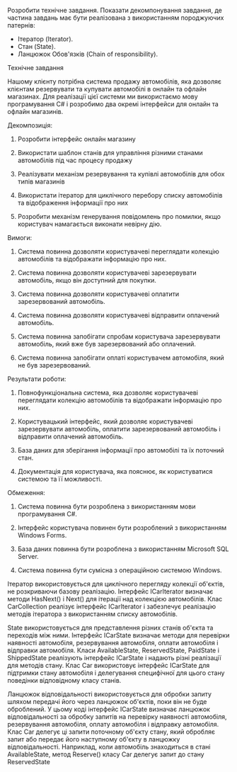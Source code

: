 Розробити технічне завдання. Показати декомпонування завдання, де частина завдань має бути реалізована з використанням породжуючих патернів:
-	Ітератор (Iterator). 
-	Стан (State). 
-	Ланцюжок Обов'язків (Chain of responsibility).   

Технічне завдання

Нашому клієнту потрібна система продажу автомобілів, яка дозволяє клієнтам резервувати та купувати автомобілі в онлайн та офлайн магазинах. Для реалізації цієї системи ми використаємо мову програмування C# і розробимо два окремі інтерфейси для онлайн та офлайн магазинів.

Декомпозиція:

1. Розробити інтерфейс онлайн магазину

2.	Використати шаблон станів для управління різними станами автомобілів під час процесу продажу

3.	Реалізувати механізм резервування та купівлі автомобілів для обох типів магазинів

4.	Використати ітератор для циклічного перебору списку автомобілів та відображення інформації про них

5.	Розробити механізм генерування повідомлень про помилки, якщо користувач намагається виконати невірну дію.

Вимоги:

1.	Система повинна дозволяти користувачеві переглядати колекцію автомобілів та відображати інформацію про них.

2.	Система повинна дозволяти користувачеві зарезервувати автомобіль, якщо він доступний для покупки.

3.	Система повинна дозволяти користувачеві оплатити зарезервований автомобіль.

4.	Система повинна дозволяти користувачеві відправити оплачений автомобіль.

5.	Система повинна запобігати спробам користувача зарезервувати автомобіль, який вже був зарезервований або оплачений.

6.	Система повинна запобігати оплаті користувачем автомобіля, який не був зарезервований.

Результати роботи:

1.	Повнофункціональна система, яка дозволяє користувачеві переглядати колекцію автомобілів та відображати інформацію про них.

2.	Користувацький інтерфейс, який дозволяє користувачеві зарезервувати автомобіль, оплатити зарезервований автомобіль і відправити оплачений автомобіль.

3.	База даних для зберігання інформації про автомобілі та їх поточний стан.

4.	Документація для користувача, яка пояснює, як користуватися системою та її можливості.

Обмеження:

1.	Система повинна бути розроблена з використанням мови програмування C#.

2.	Інтерфейс користувача повинен бути розроблений з використанням Windows Forms.

3.	База даних повинна бути розроблена з використанням Microsoft SQL Server.

4.	Система повинна бути сумісна з операційною системою Windows.


Ітератор використовується для циклічного перегляду колекції об'єктів, не розкриваючи базову реалізацію. 
Інтерфейс ICarIterator визначає методи HasNext() і Next() для ітерації над колекцією автомобілів. Клас CarCollection реалізує інтерфейс ICarIterator і забезпечує реалізацію методів ітератора з використанням списку автомобілів.

State використовується для представлення різних станів об'єкта та переходів між ними. Інтерфейс ICarState визначає методи для перевірки наявності автомобіля, резервування автомобіля, оплати автомобіля і відправки автомобіля. Класи AvailableState, ReservedState, PaidState і ShippedState реалізують інтерфейс ICarState і надають різні реалізації для методів стану. Клас Car використовує інтерфейс ICarState для підтримки стану автомобіля і делегування специфічної для цього стану поведінки відповідному класу станів.

Ланцюжок відповідальності використовується для обробки запиту шляхом передачі його через ланцюжок об'єктів, поки він не буде оброблений. У цьому коді інтерфейс ICarState визначає ланцюжок відповідальності за обробку запитів на перевірку наявності автомобіля, резервування автомобіля, оплату автомобіля і відправку автомобіля. Клас Car делегує ці запити поточному об'єкту стану, який обробляє запит або передає його наступному об'єкту в ланцюжку відповідальності. Наприклад, коли автомобіль знаходиться в стані AvailableState, метод Reserve() класу Car делегує запит до стану ReservedState
